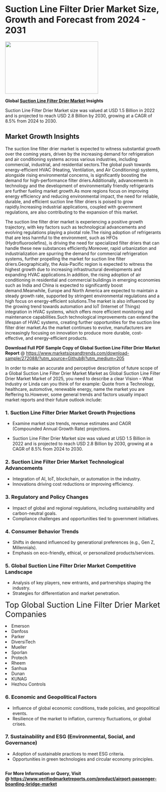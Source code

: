 <H1>Suction Line Filter Drier Market Size, Growth and Forecast from 2024 - 2031</H1><img class="aligncenter size-medium wp-image-584254" src="https://thirdeyenews.in/wp-content/uploads/2024/09/Global-Market-Research-300x168.jpeg" alt="" width="300" height="168" /><p><strong>Global&nbsp;<a href="https://www.marketsizeandtrends.com/download-sample/272088/?utm_source=Github8j?utm_medium=205">Suction Line Filter Drier Market</a> Insights</strong></p><p>Suction Line Filter Drier Market size was valued at USD 1.5 Billion in 2022 and is projected to reach USD 2.8 Billion by 2030, growing at a CAGR of 8.5% from 2024 to 2030.</p><p><h2>Market Growth Insights</h2> <p>The suction line filter drier market is expected to witness substantial growth over the coming years, driven by the increasing demand for refrigeration and air conditioning systems across various industries, including commercial, industrial, and residential sectors.The global push towards energy-efficient HVAC (Heating, Ventilation, and Air Conditioning) systems, alongside rising environmental concerns, is significantly boosting the demand for high-performance filter driers.Additionally, advancements in technology and the development of environmentally friendly refrigerants are further fueling market growth.As more regions focus on improving energy efficiency and reducing environmental impact, the need for reliable, durable, and efficient suction line filter driers is poised to grow rapidly.Increasing industrial applications, coupled with government regulations, are also contributing to the expansion of this market.</p> <p>The suction line filter drier market is experiencing a positive growth trajectory, with key factors such as technological advancements and evolving regulations playing a pivotal role.The rising adoption of refrigerants that are less harmful to the environment, such as HFOs (Hydrofluoroolefins), is driving the need for specialized filter driers that can handle these new substances efficiently.Moreover, rapid urbanization and industrialization are spurring the demand for commercial refrigeration systems, further propelling the market for suction line filter driers.Geographically, the Asia-Pacific region is expected to witness the highest growth due to increasing infrastructural developments and expanding HVAC applications.In addition, the rising adoption of air conditioning in residential and commercial buildings in emerging economies such as India and China is expected to significantly boost demand.Meanwhile, Europe and North America are expected to maintain a steady growth rate, supported by stringent environmental regulations and a high focus on energy-efficient solutions.The market is also influenced by the growing trend towards automation and IoT (Internet of Things) integration in HVAC systems, which offers more efficient monitoring and maintenance capabilities.Such technological improvements can extend the lifespan of HVAC systems, creating further opportunities for the suction line filter drier market.As the market continues to evolve, manufacturers are increasingly focusing on innovation to produce more durable, cost-effective, and energy-efficient products.</p> <p><span class=""><strong>Download Full PDF Sample Copy of Global Suction Line Filter Drier Market Report</strong> @ <a href="https://www.marketsizeandtrends.com/download-sample/272088/?utm_source=Github8j?utm_medium=205" target="_blank">https://www.marketsizeandtrends.com/download-sample/272088/?utm_source=Github8j?utm_medium=205</a></span></p><p>In order to make an accurate and perceptive description of future scope of a Global&nbsp;Suction Line Filter Drier Market Market as Global&nbsp;Suction Line Filter Drier Market Market of 2025, you need to describe a clear Vision &ndash; What Industry or Linda can you think of for example: Quote from a Technology, healthcare, automotive, renewable energy, name the market you are Reffering to.However, some general trends and factors usually impact market reports and their future outlook include:</p><h3>1.&nbsp;<strong>Suction Line Filter Drier Market Growth Projections</strong></h3><ul><li>Examine market size trends, revenue estimates and CAGR (Compounded Annual Growth Rate) projections.</li><li><p>Suction Line Filter Drier Market size was valued at USD 1.5 Billion in 2022 and is projected to reach USD 2.8 Billion by 2030, growing at a CAGR of 8.5% from 2024 to 2030.</p></li></ul><h3>2.&nbsp;<strong>Suction Line Filter Drier Market Technological Advancements</strong></h3><ul><li>Integration of AI, IoT, blockchain, or automation in the industry.</li><li>Innovations driving cost reductions or improving efficiency.</li></ul><h3>3.&nbsp;<strong>Regulatory and Policy Changes</strong></h3><ul><li>Impact of global and regional regulations, including sustainability and carbon-neutral goals.</li><li>Compliance challenges and opportunities tied to government initiatives.</li></ul><h3>4.&nbsp;<strong>Consumer Behavior Trends</strong></h3><ul><li>Shifts in demand influenced by generational preferences (e.g., Gen Z, Millennials).</li><li>Emphasis on eco-friendly, ethical, or personalized products/services.</li></ul><h3>5.&nbsp;<strong>Global Suction Line Filter Drier Market Competitive Landscape</strong></h3><ul><li>Analysis of key players, new entrants, and partnerships shaping the industry.</li><li>Strategies for differentiation and market penetration.</li></ul><p data-pm-slice="1 1 []"><span style="color: inherit; font-family: inherit; font-size: 25px;">Top Global Suction Line Filter Drier Market Companies</span></p><div class="" data-test-id=""><p><li>Emerson</li><li> Danfoss</li><li> Parker</li><li> DiversiTech</li><li> Mueller</li><li> Sporlan</li><li> Protech</li><li> Rheem</li><li> Sanhua</li><li> Dunan</li><li> KUNAG</li><li> Hezhou Controls</li></p></div><h3>6.&nbsp;<strong>Economic and Geopolitical Factors</strong></h3><ul><li>Influence of global economic conditions, trade policies, and geopolitical events.</li><li>Resilience of the market to inflation, currency fluctuations, or global crises.</li></ul><h3>7.&nbsp;<strong>Sustainability and ESG (Environmental, Social, and Governance)</strong></h3><ul><li>Adoption of sustainable practices to meet ESG criteria.</li><li>Opportunities in green technologies and circular economy principles.</li></ul><h2><strong style="font-size: 14px;">For More Information or Query, Visit @&nbsp;</strong><a style="background-color: #ffffff; font-size: 14px;" href="https://www.marketsizeandtrends.com/report/suction-line-filter-drier-market/" target="_blank">https://www.verifiedmarketreports.com/product/airport-passenger-boarding-bridge-market</a></h2>